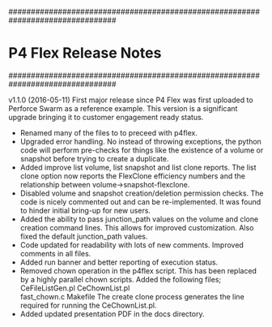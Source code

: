################################################################################
# P4 Flex Release Notes
################################################################################

v1.1.0 (2016-05-11)
First major release since P4 Flex was first uploaded to Perforce Swarm as a
reference example.  This version is a significant upgrade bringing it to
customer engagement ready status.

- Renamed many of the files to to preceed with p4flex. 
- Upgraded error handling.  No instead of throwing exceptions, the python code
  will perform pre-checks for things like the existence of a volume or
  snapshot before trying to create a duplicate.
- Added improve list volume, list snapshot and list clone reports.  The list
  clone option now reports the FlexClone efficiency numbers and the
  relationship between volume->snapshot-flexclone.
- Disabled volume and snapshot creation/deletion permission checks.  The code
  is nicely commented out and can be re-implemented.  It was found to hinder
  initial bring-up for new users.
- Added the ability to pass junction_path values on the volume and clone
  creation command lines.  This allows for improved customization.  Also fixed
  the default junction_path values.
- Code updated for readability with lots of new comments.  Improved comments
  in all files.
- Added run banner and better reporting of execution status.
- Removed chown operation in the p4flex script.  This has been replaced by a
  highly parallel chown scripts.  Added the following files;
      CeFileListGen.pl
      CeChownList.pl  
      fast_chown.c 
      Makefile
  The create clone process generates the line required for running the
  CeChownList.pl.  
- Added updated presentation PDF in the docs directory.


